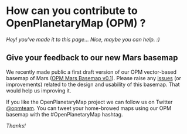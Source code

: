 # How can you contribute to OpenPlanetaryMap (OPM) ?

_Hey! you've made it to this page... Nice, maybe you can help. :)_

## Give your feedback to our new Mars basemap

We recently made public a first draft version of our OPM vector-based basemap of Mars ([OPM Mars Basemap v0.1](https://github.com/openplanetary/opm/wiki/OPM-Mars-Basemap-v0.1)).
Please raise any [issues](https://github.com/openplanetary/opm/issues) (or improvements) related to the design and usability of this basemap. That would help us improving it.

If you like the OpenPlanetaryMap project we can follow us on Twitter [@opmteam](https://twitter.com/opmteam).
You can tweet your home-browed maps using our OPM basemap with the #OpenPlanetaryMap hashtag.

_Thanks!_
